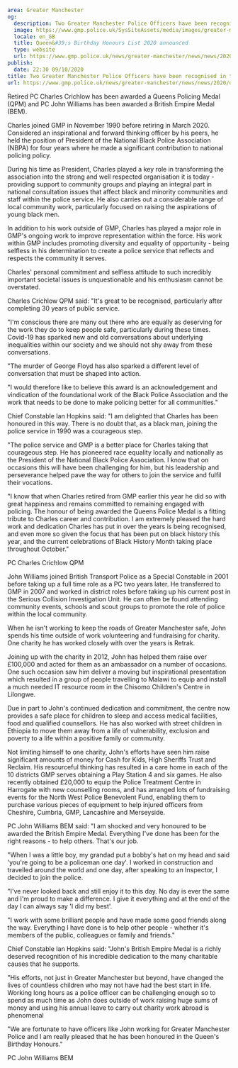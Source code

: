 ```yaml
area: Greater Manchester
og:
  description: Two Greater Manchester Police Officers have been recognised in the Queen&#39;s Birthday Honours List 2020.
  image: https://www.gmp.police.uk/SysSiteAssets/media/images/greater-manchester/news/2020/october/facebook-twitter-preview.jpg?crop=(15,0,585,300)&amp;w=600&amp;h=300&amp;scale=both
  locale: en_GB
  title: Queen&#39;s Birthday Honours List 2020 announced
  type: website
  url: https://www.gmp.police.uk/news/greater-manchester/news/news/2020/october/two-greater-manchester-police-officers-have-been-recognised-in-the-queens-birthday-honours-list-2020/
publish:
  date: 22:30 09/10/2020
title: Two Greater Manchester Police Officers have been recognised in the Queen&#39;s Birthday Honours List 2020. | Greater Manchester Police
url: https://www.gmp.police.uk/news/greater-manchester/news/news/2020/october/two-greater-manchester-police-officers-have-been-recognised-in-the-queens-birthday-honours-list-2020/
```

Retired PC Charles Crichlow has been awarded a Queens Policing Medal (QPM) and PC John Williams has been awarded a British Empire Medal (BEM).

Charles joined GMP in November 1990 before retiring in March 2020. Considered an inspirational and forward thinking officer by his peers, he held the position of President of the National Black Police Association (NBPA) for four years where he made a significant contribution to national policing policy.

During his time as President, Charles played a key role in transforming the association into the strong and well respected organisation it is today - providing support to community groups and playing an integral part in national consultation issues that affect black and minority communities and staff within the police service. He also carries out a considerable range of local community work, particularly focused on raising the aspirations of young black men.

In addition to his work outside of GMP, Charles has played a major role in GMP's ongoing work to improve representation within the force. His work within GMP includes promoting diversity and equality of opportunity - being selfless in his determination to create a police service that reflects and respects the community it serves.

Charles' personal commitment and selfless attitude to such incredibly important societal issues is unquestionable and his enthusiasm cannot be overstated.

Charles Crichlow QPM said: "It's great to be recognised, particularly after completing 30 years of public service.

"I'm conscious there are many out there who are equally as deserving for the work they do to keep people safe, particularly during these times. Covid-19 has sparked new and old conversations about underlying inequalities within our society and we should not shy away from these conversations.

"The murder of George Floyd has also sparked a different level of conversation that must be shaped into action.

"I would therefore like to believe this award is an acknowledgement and vindication of the foundational work of the Black Police Association and the work that needs to be done to make policing better for all communities."

Chief Constable Ian Hopkins said: "I am delighted that Charles has been honoured in this way. There is no doubt that, as a black man, joining the police service in 1990 was a courageous step.

"The police service and GMP is a better place for Charles taking that courageous step. He has pioneered race equality locally and nationally as the President of the National Black Police Association. I know that on occasions this will have been challenging for him, but his leadership and perseverance helped pave the way for others to join the service and fulfil their vocations.

"I know that when Charles retired from GMP earlier this year he did so with great happiness and remains committed to remaining engaged with policing. The honour of being awarded the Queens Police Medal is a fitting tribute to Charles career and contribution. I am extremely pleased the hard work and dedication Charles has put in over the years is being recognised, and even more so given the focus that has been put on black history this year, and the current celebrations of Black History Month taking place throughout October."

PC Charles Crichlow QPM

John Williams joined British Transport Police as a Special Constable in 2001 before taking up a full time role as a PC two years later. He transferred to GMP in 2007 and worked in district roles before taking up his current post in the Serious Collision Investigation Unit. He can often be found attending community events, schools and scout groups to promote the role of police within the local community.

When he isn't working to keep the roads of Greater Manchester safe, John spends his time outside of work volunteering and fundraising for charity. One charity he has worked closely with over the years is Retrak.

Joining up with the charity in 2012, John has helped them raise over £100,000 and acted for them as an ambassador on a number of occasions. One such occasion saw him deliver a moving but inspirational presentation which resulted in a group of people travelling to Malawi to equip and install a much needed IT resource room in the Chisomo Children's Centre in Lilongwe.

Due in part to John's continued dedication and commitment, the centre now provides a safe place for children to sleep and access medical facilities, food and qualified counsellors. He has also worked with street children in Ethiopia to move them away from a life of vulnerability, exclusion and poverty to a life within a positive family or community.

Not limiting himself to one charity, John's efforts have seen him raise significant amounts of money for Cash for Kids, High Sheriffs Trust and Reclaim. His resourceful thinking has resulted in a care home in each of the 10 districts GMP serves obtaining a Play Station 4 and six games. He also recently obtained £20,000 to equip the Police Treatment Centre in Harrogate with new counselling rooms, and has arranged lots of fundraising events for the North West Police Benevolent Fund, enabling them to purchase various pieces of equipment to help injured officers from Cheshire, Cumbria, GMP, Lancashire and Merseyside.

PC John Williams BEM said: "I am shocked and very honoured to be awarded the British Empire Medal. Everything I've done has been for the right reasons - to help others. That's our job.

"When I was a little boy, my grandad put a bobby's hat on my head and said 'you're going to be a policeman one day'. I worked in construction and travelled around the world and one day, after speaking to an Inspector, I decided to join the police.

"I've never looked back and still enjoy it to this day. No day is ever the same and I'm proud to make a difference. I give it everything and at the end of the day I can always say 'I did my best'.

"I work with some brilliant people and have made some good friends along the way. Everything I have done is to help other people - whether it's members of the public, colleagues or family and friends."

Chief Constable Ian Hopkins said: "John's British Empire Medal is a richly deserved recognition of his incredible dedication to the many charitable causes that he supports.

"His efforts, not just in Greater Manchester but beyond, have changed the lives of countless children who may not have had the best start in life. Working long hours as a police officer can be challenging enough so to spend as much time as John does outside of work raising huge sums of money and using his annual leave to carry out charity work abroad is phenomenal

"We are fortunate to have officers like John working for Greater Manchester Police and I am really pleased that he has been honoured in the Queen's Birthday Honours."

PC John Williams BEM
